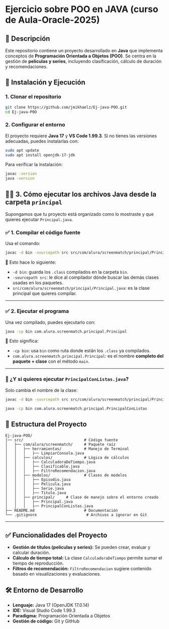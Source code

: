 # Ejercicio sobre POO en JAVA (curso de Aula-Oracle-2025)

## 📌 Descripción

Este repositorio contiene un proyecto desarrollado en **Java** que implementa conceptos de **Programación Orientada a Objetos (POO)**. Se centra en la gestión de **películas y series**, incluyendo clasificación, cálculo de duración y recomendaciones.

## 🚀 Instalación y Ejecución

### **1. Clonar el repositorio**

```sh
git clone https://github.com/jmikhaelz/Ej-java-POO.git
cd Ej-java-POO
```

### **2. Configurar el entorno**

El proyecto requiere **Java 17** y **VS Code 1.99.3**. Si no tienes las versiones adecuadas, puedes instalarlas con:

```sh
sudo apt update
sudo apt install openjdk-17-jdk
```

Para verificar la instalación:

```sh
javac -version
java -version
```

## 🏃‍♂️ **3. Cómo ejecutar los archivos Java desde la carpeta `principal`**

Supongamos que tu proyecto está organizado como lo mostraste y que quieres ejecutar `Principal.java`.

### ✅ **1. Compilar el código fuente**

Usa el comando:

```sh
javac -d bin -sourcepath src src/com/alura/screenmatch/principal/Principal.java
```

📌 Esto hace lo siguiente:

* `-d bin`: guarda los `.class` compilados en la carpeta `bin`.
* `-sourcepath src`: le dice al compilador dónde buscar las demás clases usadas en los paquetes.
* `src/com/alura/screenmatch/principal/Principal.java`: es la clase principal que quieres compilar.

---

### ✅ **2. Ejecutar el programa**

Una vez compilado, puedes ejecutarlo con:

```sh
java -cp bin com.alura.screenmatch.principal.Principal
```

📌 Esto significa:

* `-cp bin`: usa `bin` como ruta donde están los `.class` ya compilados.
* `com.alura.screenmatch.principal.Principal`: es el nombre **completo del paquete + clase** con el método `main`.

---

### 🧩 ¿Y si quieres ejecutar `PrincipalConListas.java`?

Solo cambia el nombre de la clase:

```sh
javac -d bin -sourcepath src src/com/alura/screenmatch/principal/PrincipalConListas.java

java -cp bin com.alura.screenmatch.principal.PrincipalConListas
```

## 📂 Estructura del Proyecto

```
Ej-java-POO/
│── src/                           # Código fuente
│   ├── com/alura/screenmatch/     # Paquete raíz
│   │   ├── herramientas/          # Manejo de Terminal
│   │   │   ├── LimpiarConsola.java
│   │   ├── calculos/              # Lógica de cálculos
│   │   │   ├── CalculadoraDeTiempo.java
│   │   │   ├── Clasificable.java
│   │   │   ├── FiltroRecomendacion.java
│   │   ├── modelos/               # Clases de modelos
│   │   │   ├── Episodio.java
│   │   │   ├── Pelicula.java
│   │   │   ├── Serie.java
│   │   │   ├── Titulo.java
│   │   ├── principal/     # Clase de manejo sobre el entorno creado
│   │   │   ├── Principal.java
│   │   │   ├── PrincipalConListas.java
├── README.md                      # Documentación
└── .gitignore                      # Archivos a ignorar en Git
```

---

## ✅ Funcionalidades del Proyecto

- **Gestión de títulos (películas y series):** Se pueden crear, evaluar y calcular duración.
- **Cálculo de tiempo total:** La clase `CalculadoraDeTiempo` permite sumar el tiempo de reproducción.
- **Filtros de recomendación:** `FiltroRecomendacion` sugiere contenido basado en visualizaciones y evaluaciones.

## 🛠️ Entorno de Desarrollo

- **Lenguaje:** Java 17 (OpenJDK 17.0.14)
- **IDE:** Visual Studio Code 1.99.3
- **Paradigma:** Programación Orientada a Objetos
- **Gestión de código:** Git y GitHub
